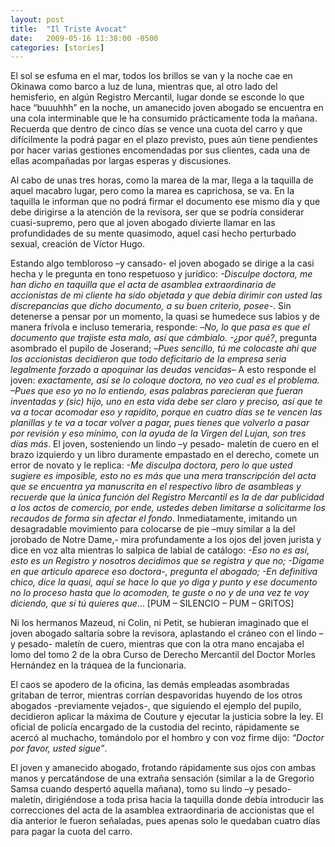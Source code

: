 ```yaml
---
layout: post
title:  "Il Triste Avocat"
date:   2009-05-16 11:38:00 -0500
categories: [stories]
---
```


El sol se esfuma en el mar, todos los brillos se van y la noche cae en Okinawa como barco a luz de luna, mientras que, al otro lado del hemisferio, en algún Registro Mercantil, lugar donde se esconde lo que hace “buuuhhh” en la noche, un amanecido joven abogado se encuentra en una cola interminable que le ha consumido prácticamente toda la mañana. Recuerda que dentro de cinco días se vence una cuota del carro y que difícilmente la podrá pagar en el plazo previsto, pues aún tiene pendientes por hacer varias gestiones encomendadas por sus clientes, cada una de ellas acompañadas por largas esperas y discusiones.

Al cabo de unas tres horas, como la marea de la mar, llega a la taquilla de aquel macabro lugar, pero como la marea es caprichosa, se va. En la taquilla le informan que no podrá firmar el documento ese mismo día y que debe dirigirse a la atención de la revisora, ser que se podría considerar cuasi-supremo, pero que al joven abogado divierte llamar en las profundidades de su mente quasimodo, aquel casi hecho perturbado sexual, creación de Víctor Hugo.

Estando algo tembloroso –y cansado- el joven abogado se dirige a la casi hecha y le pregunta en tono respetuoso y jurídico: *-Disculpe doctora, me han dicho en taquilla que el acta de asamblea extraordinaria de accionistas de mi cliente ha sido objetada y que debía dirimir con usted las discrepancias que dicho documento, a su buen criterio, posee*-. Sin detenerse a pensar por un momento, la quasi se humedece sus labios y de manera frívola e incluso temeraria, responde: –*No, lo que pasa es que el documento que trajiste esta malo, así que cámbialo. -¿por qué?*, pregunta asombrado el pupilo de Joserand; –*Pues sencillo, tú me colocaste ahí que los accionistas decidieron que todo deficitario de la empresa seria legalmente forzado a apoquinar las deudas vencidas*– A esto responde el joven: *exactamente, así se lo coloque doctora, no veo cual es el problema. –Pues que eso yo no lo entiendo, esas palabras parecieran que fueran inventadas y (sic) hijo, uno en esta vida debe ser claro y preciso, así que te va a tocar acomodar eso y rapidito, porque en cuatro días se te vencen las planillas y te va a tocar volver a pagar, pues tienes que volverlo a pasar por revisión y eso mínimo, con la ayuda de la Virgen del Lujan, son tres días más*. El joven, sosteniendo un lindo –y pesado- maletín de cuero en el brazo izquierdo y un libro duramente empastado en el derecho, comete un error de novato y le replica: *-Me disculpa doctora, pero lo que usted sugiere es imposible, esto no es más que una mera transcripción del acta que se encuentra ya manuscrita en el respectivo libro de asambleas y recuerde que la única función del Registro Mercantil es la de dar publicidad a los actos de comercio, por ende, ustedes deben limitarse a solicitarme los recaudos de forma sin afectar el fondo*. Inmediatamente, imitando un desagradable movimiento para colocarse de pie –muy similar a la del jorobado de Notre Dame,- mira profundamente a los ojos del joven jurista y dice en voz alta mientras lo salpica de labial de catálogo: *-Eso no es así, esto es un Registro y nosotros decidimos que se registra y que no; -Dígame en que articulo aparece eso doctora-, pregunta el abogado; -En definitiva chico, dice la quasi, aquí se hace lo que yo diga y punto y ese documento no lo proceso hasta que lo acomoden, te guste o no y de una vez te voy diciendo, que si tú quieres que*… [PUM – SILENCIO – PUM – GRITOS]

Ni los hermanos Mazeud, ni Colin, ni Petit, se hubieran imaginado que el joven abogado saltaría sobre la revisora, aplastando el cráneo con el lindo –y pesado- maletín de cuero, mientras que con la otra mano encajaba el lomo del tomo 2 de la obra Curso de Derecho Mercantil del Doctor Morles Hernández en la tráquea de la funcionaria.

El caos se apodero de la oficina, las demás empleadas asombradas gritaban de terror, mientras corrían despavoridas huyendo de los otros abogados -previamente vejados-, que siguiendo el ejemplo del pupilo, decidieron aplicar la máxima de Couture y ejecutar la justicia sobre la ley. El oficial de policía encargado de la custodia del recinto, rápidamente se acercó al muchacho, tomándolo por el hombro y con voz firme dijo: *“Doctor por favor, usted sigue”*.

El joven y amanecido abogado, frotando rápidamente sus ojos con ambas manos y percatándose de una extraña sensación (similar a la de Gregorio Samsa cuando despertó aquella mañana), tomo su lindo –y pesado- maletín, dirigiéndose a toda prisa hacia la taquilla donde debía introducir las correcciones del acta de la asamblea extraordinaria de accionistas que el día anterior le fueron señaladas, pues apenas solo le quedaban cuatro días para pagar la cuota del carro.